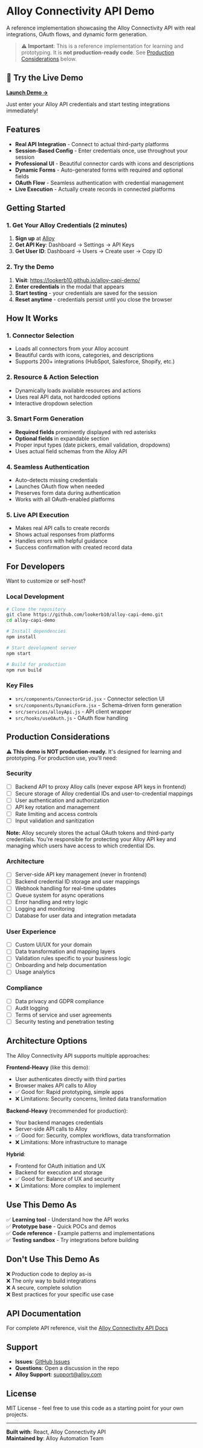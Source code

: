 # Alloy Connectivity API Demo

A reference implementation showcasing the Alloy Connectivity API with real integrations, OAuth flows, and dynamic form generation.

> **⚠️ Important**: This is a reference implementation for learning and prototyping. It is **not production-ready code**. See [Production Considerations](#production-considerations) below.

## 🚀 Try the Live Demo

**[Launch Demo →](https://lookerb10.github.io/alloy-capi-demo/)**

Just enter your Alloy API credentials and start testing integrations immediately!

## Features

* **Real API Integration** - Connect to actual third-party platforms
* **Session-Based Config** - Enter credentials once, use throughout your session
* **Professional UI** - Beautiful connector cards with icons and descriptions
* **Dynamic Forms** - Auto-generated forms with required and optional fields
* **OAuth Flow** - Seamless authentication with credential management
* **Live Execution** - Actually create records in connected platforms

## Getting Started

### 1. Get Your Alloy Credentials (2 minutes)

1. **Sign up** at [Alloy](https://alloy.com)
2. **Get API Key**: Dashboard → Settings → API Keys
3. **Get User ID**: Dashboard → Users → Create user → Copy ID

### 2. Try the Demo

1. **Visit**: https://lookerb10.github.io/alloy-capi-demo/
2. **Enter credentials** in the modal that appears
3. **Start testing** - your credentials are saved for the session
4. **Reset anytime** - credentials persist until you close the browser

## How It Works

### 1. Connector Selection
* Loads all connectors from your Alloy account
* Beautiful cards with icons, categories, and descriptions
* Supports 200+ integrations (HubSpot, Salesforce, Shopify, etc.)

### 2. Resource & Action Selection
* Dynamically loads available resources and actions
* Uses real API data, not hardcoded options
* Interactive dropdown selection

### 3. Smart Form Generation
* **Required fields** prominently displayed with red asterisks
* **Optional fields** in expandable section
* Proper input types (date pickers, email validation, dropdowns)
* Uses actual field schemas from the Alloy API

### 4. Seamless Authentication
* Auto-detects missing credentials
* Launches OAuth flow when needed
* Preserves form data during authentication
* Works with all OAuth-enabled platforms

### 5. Live API Execution
* Makes real API calls to create records
* Shows actual responses from platforms
* Handles errors with helpful guidance
* Success confirmation with created record data

## For Developers

Want to customize or self-host?

### Local Development

```bash
# Clone the repository
git clone https://github.com/lookerb10/alloy-capi-demo.git
cd alloy-capi-demo

# Install dependencies
npm install

# Start development server
npm start

# Build for production
npm run build
```

### Key Files

* `src/components/ConnectorGrid.jsx` - Connector selection UI
* `src/components/DynamicForm.jsx` - Schema-driven form generation
* `src/services/alloyApi.js` - API client wrapper
* `src/hooks/useOAuth.js` - OAuth flow handling

## Production Considerations

**⚠️ This demo is NOT production-ready.** It's designed for learning and prototyping. For production use, you'll need:

### Security
- [ ] Backend API to proxy Alloy calls (never expose API keys in frontend)
- [ ] Secure storage of Alloy credential IDs and user-to-credential mappings
- [ ] User authentication and authorization
- [ ] API key rotation and management
- [ ] Rate limiting and access controls
- [ ] Input validation and sanitization

**Note:** Alloy securely stores the actual OAuth tokens and third-party credentials. You're responsible for protecting your Alloy API key and managing which users have access to which credential IDs.

### Architecture
- [ ] Server-side API key management (never in frontend)
- [ ] Backend credential ID storage and user mappings
- [ ] Webhook handling for real-time updates
- [ ] Queue system for async operations
- [ ] Error handling and retry logic
- [ ] Logging and monitoring
- [ ] Database for user data and integration metadata

### User Experience
- [ ] Custom UI/UX for your domain
- [ ] Data transformation and mapping layers
- [ ] Validation rules specific to your business logic
- [ ] Onboarding and help documentation
- [ ] Usage analytics

### Compliance
- [ ] Data privacy and GDPR compliance
- [ ] Audit logging
- [ ] Terms of service and user agreements
- [ ] Security testing and penetration testing

## Architecture Options

The Alloy Connectivity API supports multiple approaches:

**Frontend-Heavy** (like this demo):
- User authenticates directly with third parties
- Browser makes API calls to Alloy
- ✅ Good for: Rapid prototyping, simple apps
- ❌ Limitations: Security concerns, limited data transformation

**Backend-Heavy** (recommended for production):
- Your backend manages credentials
- Server-side API calls to Alloy
- ✅ Good for: Security, complex workflows, data transformation
- ❌ Limitations: More infrastructure to manage

**Hybrid**:
- Frontend for OAuth initiation and UX
- Backend for execution and storage
- ✅ Good for: Balance of UX and security
- ❌ Limitations: More complex to implement

## Use This Demo As

✅ **Learning tool** - Understand how the API works  
✅ **Prototype base** - Quick POCs and demos  
✅ **Code reference** - Example patterns and implementations  
✅ **Testing sandbox** - Try integrations before building  

## Don't Use This Demo As

❌ Production code to deploy as-is  
❌ The only way to build integrations  
❌ A secure, complete solution  
❌ Best practices for your specific use case  

## API Documentation

For complete API reference, visit the [Alloy Connectivity API Docs](https://docs.alloy.com)

## Support

- **Issues**: [GitHub Issues](https://github.com/lookerb10/alloy-capi-demo/issues)
- **Questions**: Open a discussion in the repo
- **Alloy Support**: support@alloy.com

## License

MIT License - feel free to use this code as a starting point for your own projects.

---

**Built with**: React, Alloy Connectivity API  
**Maintained by**: Alloy Automation Team
